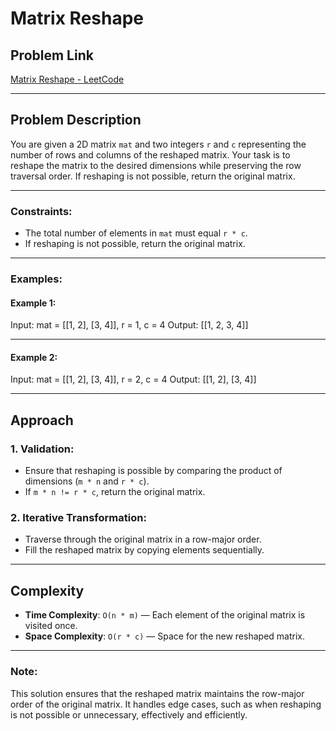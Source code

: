 # Matrix Reshape

## Problem Link
[Matrix Reshape - LeetCode](https://leetcode.com/problems/reshape-the-matrix/)

---

## Problem Description
You are given a 2D matrix `mat` and two integers `r` and `c` representing the number of rows and columns of the reshaped matrix. Your task is to reshape the matrix to the desired dimensions while preserving the row traversal order. If reshaping is not possible, return the original matrix.

---

### Constraints:
- The total number of elements in `mat` must equal `r * c`.
- If reshaping is not possible, return the original matrix.

---

### Examples:

#### Example 1:
Input: 
mat = [[1, 2], [3, 4]], r = 1, c = 4
Output: [[1, 2, 3, 4]]

---

#### Example 2:
Input: mat = [[1, 2], [3, 4]], r = 2, c = 4
Output: [[1, 2], [3, 4]]


---

## Approach

### 1. **Validation**:
   - Ensure that reshaping is possible by comparing the product of dimensions (`m * n` and `r * c`).
   - If `m * n != r * c`, return the original matrix.

### 2. **Iterative Transformation**:
   - Traverse through the original matrix in a row-major order.
   - Fill the reshaped matrix by copying elements sequentially.

---

## Complexity

- **Time Complexity**: `O(n * m)` — Each element of the original matrix is visited once.
- **Space Complexity**: `O(r * c)` — Space for the new reshaped matrix.

---

### Note:
This solution ensures that the reshaped matrix maintains the row-major order of the original matrix. It handles edge cases, such as when reshaping is not possible or unnecessary, effectively and efficiently.
